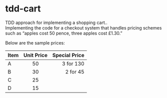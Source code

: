 # tdd-cart
TDD approach for implementing a shopping cart..     
Implementing the code for a checkout system that handles pricing schemes such as “apples cost 50 pence, three apples cost £1.30.”

Below are the sample prices:

| Item          | Unit Price    | Special Price |
| ------------- |:-------------:| -----------:  |
| A             |  50           | 3 for 130     |
| B             |  30           | 2 for 45      |
| C             |  25           |               |
| D             |  15           |               |
